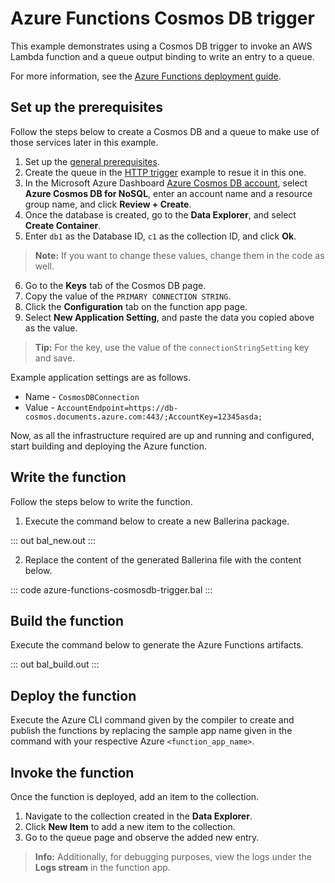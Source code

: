 # Azure Functions Cosmos DB trigger

This example demonstrates using a Cosmos DB trigger to invoke an AWS Lambda function and a queue output binding to write an entry to a queue.

For more information, see the [Azure Functions deployment guide](https://ballerina.io/learn/run-in-the-cloud/function-as-a-service/azure-functions/).

## Set up the prerequisites

Follow the steps below to create a Cosmos DB and a queue to make use of those services later in this example.

1. Set up the [general prerequisites](https://ballerina.io/learn/run-in-the-cloud/function-as-a-service/azure-functions/#set-up-the-prerequisites).
2. Create the queue in the [HTTP trigger](/learn/by-example/azure-functions/http-trigger/) example to resue it in this one.
3. In the Microsoft Azure Dashboard [Azure Cosmos DB account](https://portal.azure.com/#create/Microsoft.DocumentDB), select **Azure Cosmos DB for NoSQL**, enter an account name and a resource group name, and click **Review + Create**.
4. Once the database is created, go to the **Data Explorer**, and select **Create Container**.
5. Enter `db1` as the Database ID, `c1` as the collection ID, and click **Ok**.
>**Note:** If you want to change these values, change them in the code as well.
6. Go to the **Keys** tab of the Cosmos DB page.
7. Copy the value of the `PRIMARY CONNECTION STRING`.
8. Click the **Configuration** tab on the function app page.
9. Select **New Application Setting**, and paste the data you copied above as the value. 
>**Tip:** For the key, use the value of the `connectionStringSetting` key and save.

Example application settings are as follows.

- Name - `CosmosDBConnection`
- Value - `AccountEndpoint=https://db-cosmos.documents.azure.com:443/;AccountKey=12345asda;`

Now, as all the infrastructure required are up and running and configured, start building and deploying the Azure function.

## Write the function

Follow the steps below to write the function.

1. Execute the command below to create a new Ballerina package.

::: out bal_new.out :::

2. Replace the content of the generated Ballerina file with the content below.

::: code azure-functions-cosmosdb-trigger.bal :::

## Build the function

Execute the command below to generate the Azure Functions artifacts.

::: out bal_build.out :::

## Deploy the function

Execute the Azure CLI command given by the compiler to create and publish the functions by replacing the sample app name given in the command with your respective Azure `<function_app_name>`.

## Invoke the function

Once the function is deployed, add an item to the collection.

1. Navigate to the collection created in the **Data Explorer**.
2. Click **New Item** to add a new item to the collection.
3. Go to the queue page and observe the added new entry.

>**Info:** Additionally, for debugging purposes, view the logs under the **Logs stream** in the function app.

